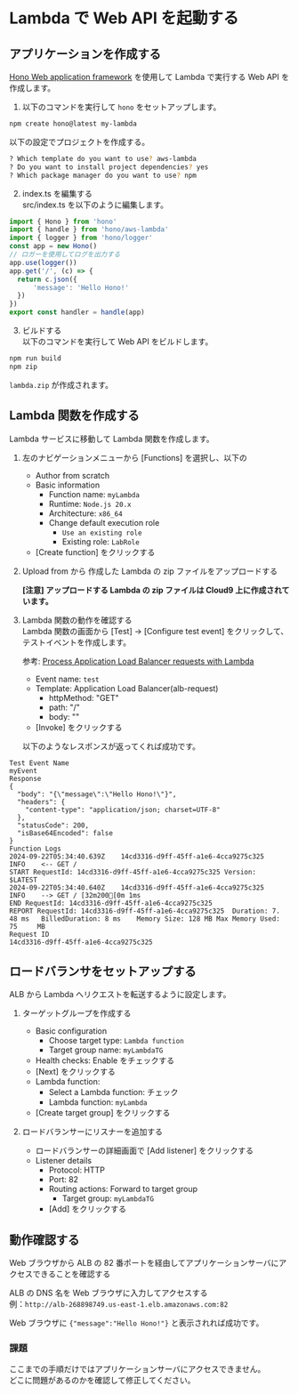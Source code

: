 # Lambda で Web API を起動する

## アプリケーションを作成する
[Hono Web application framework](https://hono.dev/) を使用して Lambda で実行する Web API を作成します。

1. 以下のコマンドを実行して `hono` をセットアップします。  

```bash
npm create hono@latest my-lambda
```

以下の設定でプロジェクトを作成する。
```bash
? Which template do you want to use? aws-lambda
? Do you want to install project dependencies? yes
? Which package manager do you want to use? npm
```

2. index.ts を編集する  
src/index.ts を以下のように編集します。

```typescript
import { Hono } from 'hono'
import { handle } from 'hono/aws-lambda'
import { logger } from 'hono/logger'
const app = new Hono()
// ロガーを使用してログを出力する
app.use(logger())
app.get('/', (c) => {
  return c.json({
      'message': 'Hello Hono!'
  })
})
export const handler = handle(app)
```

3. ビルドする  
以下のコマンドを実行して Web API をビルドします。

```bash
npm run build
npm zip
```

`lambda.zip` が作成されます。

## Lambda 関数を作成する
Lambda サービスに移動して Lambda 関数を作成します。

1. 左のナビゲーションメニューから [Functions] を選択し、以下の
    - Author from scratch
    - Basic information
        - Function name: `myLambda`
        - Runtime: `Node.js 20.x`
        - Architecture: `x86_64`
        - Change default execution role
            - `Use an existing role`
            - Existing role: `LabRole`
    - [Create function] をクリックする
2. Upload from から 作成した Lambda の zip ファイルをアップロードする  

    __[注意] アップロードする Lambda の zip ファイルは Cloud9 上に作成されています。__

3. Lambda 関数の動作を確認する  
    Lambda 関数の画面から [Test] -> [Configure test event] をクリックして、テストイベントを作成します。

    参考: [Process Application Load Balancer requests with Lambda](https://docs.aws.amazon.com/lambda/latest/dg/services-alb.html)    

    - Event name: `test`
    - Template: Application Load Balancer(alb-request)
        - httpMethod: "GET"
        - path: "/"
        - body: ""
    - [Invoke] をクリックする

    以下のようなレスポンスが返ってくれば成功です。

```
Test Event Name
myEvent
Response
{
  "body": "{\"message\":\"Hello Hono!\"}",
  "headers": {
    "content-type": "application/json; charset=UTF-8"
  },
  "statusCode": 200,
  "isBase64Encoded": false
}
Function Logs
2024-09-22T05:34:40.639Z	14cd3316-d9ff-45ff-a1e6-4cca9275c325	    INFO	<-- GET /
START RequestId: 14cd3316-d9ff-45ff-a1e6-4cca9275c325 Version:    $LATEST
2024-09-22T05:34:40.640Z	14cd3316-d9ff-45ff-a1e6-4cca9275c325	    INFO	--> GET / [32m200[0m 1ms
END RequestId: 14cd3316-d9ff-45ff-a1e6-4cca9275c325
REPORT RequestId: 14cd3316-d9ff-45ff-a1e6-4cca9275c325	Duration: 7.    48 ms	BilledDuration: 8 ms	Memory Size: 128 MB	Max Memory Used: 75     MB
Request ID
14cd3316-d9ff-45ff-a1e6-4cca9275c325
```

## ロードバランサをセットアップする
ALB から Lambda へリクエストを転送するように設定します。

1. ターゲットグループを作成する
    - Basic configuration
        - Choose target type: `Lambda function`
        - Target group name: `myLambdaTG`
    - Health checks: Enable をチェックする
    - [Next] をクリックする
    - Lambda function:
        - Select a Lambda function: チェック
        - Lambda function: `myLambda`
    - [Create target group] をクリックする

2. ロードバランサーにリスナーを追加する
    - ロードバランサーの詳細画面で [Add listener] をクリックする
    - Listener details
        - Protocol: HTTP
        - Port: 82
        - Routing actions: Forward to target group
            - Target group: `myLambdaTG`
      - [Add] をクリックする

## 動作確認する
Web ブラウザから ALB の 82 番ポートを経由してアプリケーションサーバにアクセスできることを確認する

ALB の DNS 名を Web ブラウザに入力してアクセスする  
例：`http://alb-268898749.us-east-1.elb.amazonaws.com:82`

Web ブラウザに `{"message":"Hello Hono!"}` と表示されれば成功です。

### 課題
ここまでの手順だけではアプリケーションサーバにアクセスできません。  
どこに問題があるのかを確認して修正してください。
